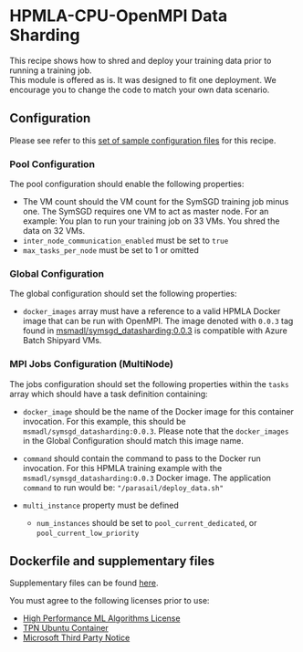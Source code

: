 # HPMLA-CPU-OpenMPI Data Sharding
This recipe shows how to shred and deploy your training data prior to running a training job.  
This module is offered as is.  It was designed to fit one deployment.  We encourage you to change the code to match your own data scenario.

## Configuration
Please see refer to this [set of sample configuration files](./config) for
this recipe.

### Pool Configuration
The pool configuration should enable the following properties:
* The VM count should the VM count for the SymSGD training job minus one.  The SymSGD requires one VM to act as master node.
For an example: You plan to run your training job on 33 VMs.  You shred the data on 32 VMs.
* `inter_node_communication_enabled` must be set to `true`
* `max_tasks_per_node` must be set to 1 or omitted

### Global Configuration
The global configuration should set the following properties:
* `docker_images` array must have a reference to a valid HPMLA
Docker image that can be run with OpenMPI. The image denoted with `0.0.3`
tag found in [msmadl/symsgd_datasharding:0.0.3](https://hub.docker.com/r/msmadl/symsgd_datasharding/)
is compatible with Azure Batch Shipyard VMs.

### MPI Jobs Configuration (MultiNode)
The jobs configuration should set the following properties within the `tasks`
array which should have a task definition containing:
* `docker_image` should be the name of the Docker image for this container
invocation. For this example, this should be
`msmadl/symsgd_datasharding:0.0.3`.
Please note that the `docker_images` in the Global Configuration should match
this image name.
* `command` should contain the command to pass to the Docker run invocation.
For this HPMLA training example with the `msmadl/symsgd_datasharding:0.0.3` Docker image. The
application `command` to run would be:
`"/parasail/deploy_data.sh"`

* `multi_instance` property must be defined
  * `num_instances` should be set to `pool_current_dedicated`, or
    `pool_current_low_priority`

## Dockerfile and supplementary files
Supplementary files can be found [here](./docker).

You must agree to the following licenses prior to use:
* [High Performance ML Algorithms License](https://github.com/saeedmaleki/Distributed-Linear-Learner/blob/master/High%20Performance%20ML%20Algorithms%20-%20Standalone%20(free)%20Use%20Terms%20V2%20(06-06-18).txt)
* [TPN Ubuntu Container](https://github.com/saeedmaleki/Distributed-Linear-Learner/blob/master/TPN_Ubuntu%20Container_16-04-FINAL.txt)
* [Microsoft Third Party Notice](https://github.com/saeedmaleki/Distributed-Linear-Learner/blob/master/MicrosoftThirdPartyNotice.txt)
